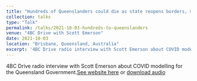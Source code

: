 ```yaml
---
title: "Hundreds of Queenslanders could die as state reopens borders, modelling predicts"
collection: talks
type: "Talk"
permalink: /talks/2021-10-03-hundreds-to-queenslanders
venue: "4BC Drive with Scott Emerson"
date: 2021-10-03
location: "Brisbane, Queensland, Australia"
excerpt: '4BC Drive radio interview with Scott Emerson about COVID modelling for the Queensland Government.[See  website here](https://www.4bc.com.au/hundreds-of-queenslanders-could-die-as-state-reopens-borders-modelling-predicts/) or [download audio](http://LachlanHamilton.github.io/files/Queensland's_COVID_modelling_Infections_set_to_rise_as_state_re-opens.mp3)'
---
```



4BC Drive radio interview with Scott Emerson about COVID modelling for the Queensland Government.[See  website here](https://www.4bc.com.au/hundreds-of-queenslanders-could-die-as-state-reopens-borders-modelling-predicts/) or [download audio](http://LachlanHamilton.github.io/files/Queensland's_COVID_modelling_Infections_set_to_rise_as_state_re-opens.mp3)









